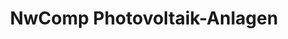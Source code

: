 ---
title: "NwComp Photovoltaik-Anlagen"
url: /augsburg/nwcomp-photovoltaik-anlagen/
shop: Elektronik
---